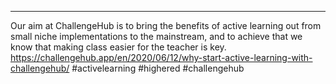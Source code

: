 ---
Our aim at ChallengeHub is to bring the benefits of active learning out from small niche implementations to the mainstream, and to achieve that we know that making class easier for the teacher is key.
https://challengehub.app/en/2020/06/12/why-start-active-learning-with-challengehub/
#activelearning #highered #challengehub
